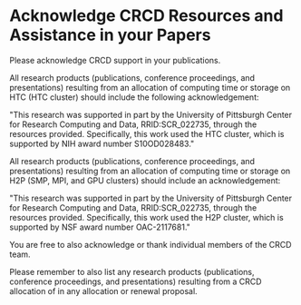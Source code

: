 # Acknowledge CRCD Resources and Assistance in your Papers

Please acknowledge CRCD support in your publications.  

All research products (publications, conference proceedings, and presentations) resulting from an allocation of computing time or storage on HTC (HTC cluster) should include the following acknowledgement:

"This research was supported in part by the University of Pittsburgh Center for Research Computing and Data​, RRID:SCR_022735, through the resources provided. Specifically, this work used the HTC cluster, which is supported by NIH award number S10OD028483."

 

All research products (publications, conference proceedings, and presentations) resulting from an allocation of computing time or storage on H2P (SMP, MPI, and GPU clusters) should include an acknowledgement:

"This research was supported in part by the University of Pittsburgh Center for Research Computing and Data​, RRID:SCR_022735, through the resources provided. Specifically, this work used the H2P cluster, which is supported by NSF award number OAC-2117681."

You are free to also acknowledge or thank individual members of the CRCD team.

Please remember to also list any research products (publications, conference proceedings, and presentations) resulting from a CRCD allocation of in any allocation or renewal proposal.